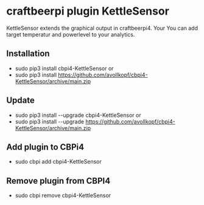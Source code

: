 # craftbeerpi plugin KettleSensor

KettleSensor extends the graphical output in craftbeerpi4. Your You can add target temperatur and powerlevel to your analytics.

## Installation

- sudo pip3 install cbpi4-KettleSensor
or
- sudo pip3 install https://github.com/avollkopf/cbpi4-KettleSensor/archive/main.zip

## Update

- sudo pip3 install --upgrade cbpi4-KettleSensor
or
- sudo pip3 install --upgrade https://github.com/avollkopf/cbpi4-KettleSensor/archive/main.zip

## Add plugin to CBPi4

- sudo cbpi add cbpi4-KettleSensor

## Remove plugin from CBPI4

- sudo cbpi remove cbpi4-KettleSensor
